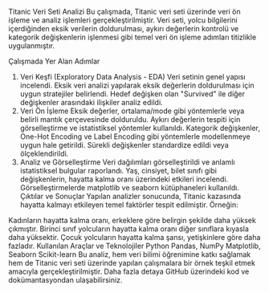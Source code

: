 Titanic Veri Seti Analizi
Bu çalışmada, Titanic veri seti üzerinde veri ön işleme ve analiz işlemleri gerçekleştirilmiştir. Veri seti, yolcu bilgilerini içerdiğinden eksik verilerin doldurulması, aykırı değerlerin kontrolü ve kategorik değişkenlerin işlenmesi gibi temel veri ön işleme adımları titizlikle uygulanmıştır.

Çalışmada Yer Alan Adımlar
1. Veri Keşfi (Exploratory Data Analysis - EDA)
Veri setinin genel yapısı incelendi.
Eksik veri analizi yapılarak eksik değerlerin doldurulması için uygun stratejiler belirlendi.
Hedef değişken olan "Survived" ile diğer değişkenler arasındaki ilişkiler analiz edildi.
2. Veri Ön İşleme
Eksik değerler, ortalama/mode gibi yöntemlerle veya belirli mantık çerçevesinde dolduruldu.
Aykırı değerlerin tespiti için görselleştirme ve istatistiksel yöntemler kullanıldı.
Kategorik değişkenler, One-Hot Encoding ve Label Encoding gibi yöntemlerle modellenmeye uygun hale getirildi.
Sürekli değişkenler standardize edildi veya ölçeklendirildi.
3. Analiz ve Görselleştirme
Veri dağılımları görselleştirildi ve anlamlı istatistiksel bulgular raporlandı.
Yaş, cinsiyet, bilet sınıfı gibi değişkenlerin, hayatta kalma oranı üzerindeki etkileri incelendi.
Görselleştirmelerde matplotlib ve seaborn kütüphaneleri kullanıldı.
Çıktılar ve Sonuçlar
Yapılan analizler sonucunda, Titanic kazasında hayatta kalmayı etkileyen temel faktörler tespit edilmiştir. Örneğin:

Kadınların hayatta kalma oranı, erkeklere göre belirgin şekilde daha yüksek çıkmıştır.
Birinci sınıf yolcuların hayatta kalma oranı diğer sınıflara kıyasla daha yüksektir.
Çocuk yolcuların hayatta kalma şansı, yetişkinlere göre daha fazladır.
Kullanılan Araçlar ve Teknolojiler
Python
Pandas, NumPy
Matplotlib, Seaborn
Scikit-learn
Bu analiz, hem veri bilimi öğrenimine katkı sağlamak hem de Titanic veri seti üzerinde yapılan çalışmalara bir örnek teşkil etmek amacıyla gerçekleştirilmiştir. Daha fazla detaya GitHub üzerindeki kod ve dokümantasyondan ulaşabilirsiniz.
